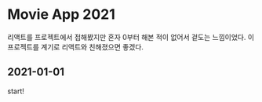 # Movie App 2021

리액트를 프로젝트에서 접해봤지만 혼자 0부터 해본 적이 없어서 겉도는 느낌이었다.
이 프로젝트를 계기로 리액트와 친해졌으면 좋겠다.

## 2021-01-01
start!

